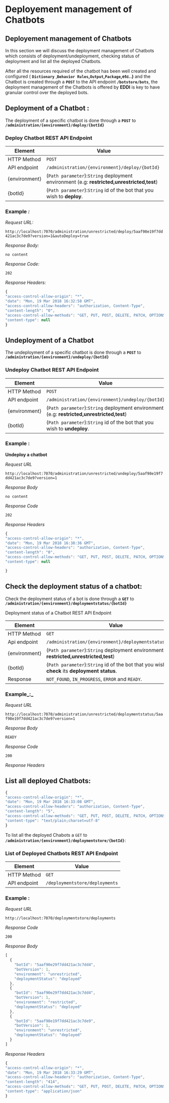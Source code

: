 # Deployement management of Chatbots

## Deployement management of Chatbots

In this section we will discuss the deployment management of Chatbots which consists of deployment/undeployment, checking status of deployment and list all the deployed Chatbots.

After all the resources required of the chatbot has been well created and configured ( **`Dictionary`** ,**`Behavior Rules`,`Output`,`Package`,etc..)** and the Chatbot is created through a **`POST`** to the API endpoint **`/botstore/bots`**, the deployment management of the Chatbots is offered by **EDDI** is key to have granular control over the deployed bots.

## **Deployment of a Chatbot :**

The deployment of a specific chatbot is done through a **`POST`** to **`/administration/{environment}/deploy/{botId}`**

### Deploy Chatbot REST API Endpoint

| Element       | Value                                                                                      |
| ------------- | ------------------------------------------------------------------------------------------ |
| HTTP Method   | `POST`                                                                                     |
| API endpoint  | `/administration/{environment}/deploy/{botId}`                                             |
| {environment} | (`Path parameter`):`String` deployment environment (e.g: **restricted,unrestricted,test**) |
| {botId}       | (`Path parameter`):`String` id of the bot that you wish to **deploy**.                     |

### Example _:_

_Request URL:_

`http://localhost:7070/administration/unrestricted/deploy/5aaf98e19f7dd421ac3c7de9?version=1&autoDeploy=true`

_Response Body:_

`no content`

_Response Code:_

`202`

_Response Headers:_

```javascript
{
"access-control-allow-origin": "*",
"date": "Mon, 19 Mar 2018 16:32:58 GMT",
"access-control-allow-headers": "authorization, Content-Type",
"content-length": "0",
"access-control-allow-methods": "GET, PUT, POST, DELETE, PATCH, OPTIONS",
"content-type": null
}
```

## **Undeployment of a Chatbot**

The undeployment of a specific chatbot is done through a **`POST`** to **`/administration/{environment}/undeploy/{botId}`**

### Undeploy Chatbot REST API Endpoint

| Element       | Value                                                                                      |
| ------------- | ------------------------------------------------------------------------------------------ |
| HTTP Method   | `POST`                                                                                     |
| API endpoint  | `/administration/{environment}/undeploy/{botId}`                                           |
| {environment} | (`Path parameter`):`String` deployment environment (e.g: **restricted,unrestricted,test**) |
| {botId}       | (`Path parameter`):`String` id of the bot that you wish to **undeploy**.                   |

### Example :

**Undeploy a chatbot**

_Request URL_

`http://localhost:7070/administration/unrestricted/undeploy/5aaf98e19f7dd421ac3c7de9?version=1`

_Response Body_

`no content`

_Response Code_

`202`

_Response Headers_

```javascript
{
"access-control-allow-origin": "*",
"date": "Mon, 19 Mar 2018 16:38:36 GMT",
"access-control-allow-headers": "authorization, Content-Type",
"content-length": "0",
"access-control-allow-methods": "GET, PUT, POST, DELETE, PATCH, OPTIONS",
"content-type": null

}
```

## **Check the deployment status of a chatbot:**

Check the deployment status of a bot is done through a **`GET`** to **`/administration/{environment}/deploymentstatus/{botId}`**

Deployment status of a Chatbot REST API Endpoint

| Element       | Value                                                                                           |
| ------------- | ----------------------------------------------------------------------------------------------- |
| HTTP Method   | `GET`                                                                                           |
| Api endpoint  | `/administration/{environment}/deploymentstatus/{botId}`                                        |
| {environment} | (`Path parameter`):`String` deployment environment (e.g: **restricted,unrestricted,test**)      |
| {botId}       | (`Path parameter`):`String` id of the bot that you wish to **check** its **deployment status**. |
| Response      | `NOT_FOUND`, `IN_PROGRESS`, `ERROR` and `READY`.                                                |

### Example_:_

_Request URL_

`http://localhost:7070/administration/unrestricted/deploymentstatus/5aaf98e19f7dd421ac3c7de9?version=1`

_Response Body_

`READY`

_Response Code_

`200`

_Response Headers_

## **List all deployed Chatbots:**

```javascript
{
"access-control-allow-origin": "*",
"date": "Mon, 19 Mar 2018 16:33:08 GMT",
"access-control-allow-headers": "authorization, Content-Type",
"content-length": "5",
"access-control-allow-methods": "GET, PUT, POST, DELETE, PATCH, OPTIONS",
"content-type": "text/plain;charset=utf-8"
}
```

To list all the deployed Chabots a `GET` to **`/administration/{environment}/deploymentstore/{botId}`**:

### List of Deployed Chatbots REST API Endpoint

| Element      | Value                          |
| ------------ | ------------------------------ |
| HTTP Method  | `GET`                          |
| API endpoint | `/deploymentstore/deployments` |

### Example :

_Request URL_

`http://localhost:7070/deploymentstore/deployments`

_Response Code_

`200`

_Response Body_

```javascript
[
  {
    "botId": "5aaf90e29f7dd421ac3c7dd4",
    "botVersion": 1,
    "environment": "unrestricted",
    "deploymentStatus": "deployed"
  },
  {
    "botId": "5aaf90e29f7dd421ac3c7dd4",
    "botVersion": 1,
    "environment": "restricted",
    "deploymentStatus": "deployed"
  },
  {
    "botId": "5aaf98e19f7dd421ac3c7de9",
    "botVersion": 1,
    "environment": "unrestricted",
    "deploymentStatus": "deployed"
  }
]
```

_Response Headers_

```javascript
{
"access-control-allow-origin": "*",
"date": "Mon, 19 Mar 2018 16:33:29 GMT",
"access-control-allow-headers": "authorization, Content-Type",
"content-length": "414",
"access-control-allow-methods": "GET, PUT, POST, DELETE, PATCH, OPTIONS",
"content-type": "application/json"
}
```
